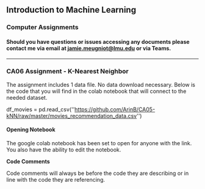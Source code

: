 ## Introduction to Machine Learning
### Computer Assignments 
#### Should you have questions or issues accessing any documents please contact me via email at jamie.meugniot@lmu.edu or via Teams. 
_________________________________________________________________________________________________________________________________________________________________________________

### CA06 Assignment - K-Nearest Neighbor 

The assignment includes 1 data file.
No data download necessary. Below is the code that you will find in the colab notebook that will connect to the needed dataset. 

df_movies = pd.read_csv(''https://github.com/ArinB/CA05-kNN/raw/master/movies_recommendation_data.csv'')

#### Opening Notebook

The google colab notebook has been set to open for anyone with the link. You also have the ability to edit the notebook. 

   
**Code Comments**

Code comments will always be before the code they are describing or in line with the code they are referencing. 
